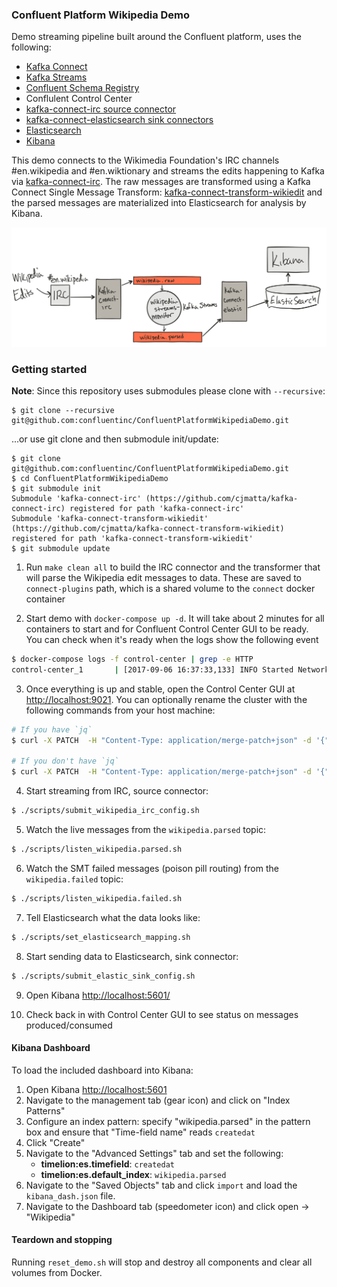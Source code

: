### Confluent Platform Wikipedia Demo
Demo streaming pipeline built around the Confluent platform, uses the following:

* [Kafka Connect](http://docs.confluent.io/3.1.1/connect/index.html)
* [Kafka Streams](http://docs.confluent.io/3.1.1/streams/index.html)
* [Confluent Schema Registry](http://docs.confluent.io/3.1.1/schema-registry/docs/index.html)
* Conflulent Control Center
* [kafka-connect-irc source connector](https://github.com/cjmatta/kafka-connect-irc)
* [kafka-connect-elasticsearch sink connectors](http://docs.confluent.io/3.1.1/connect/connect-elasticsearch/docs/elasticsearch_connector.html)
* [Elasticsearch](https://www.elastic.co/products/elasticsearch)
* [Kibana](https://www.elastic.co/products/kibana)

This demo connects to the Wikimedia Foundation's IRC channels #en.wikipedia and #en.wiktionary and streams the edits happening to Kafka via [kafka-connect-irc](https://github.com/cjmatta/kafka-connect-irc). The raw messages are transformed using a Kafka Connect Single Message Transform: [kafka-connect-transform-wikiedit](https://github.com/cjmatta/kafka-connect-transform-wikiedit) and the parsed messages are materialized into Elasticsearch for analysis by Kibana.

![image](drawing.png)

### Getting started
**Note**: Since this repository uses submodules please clone with `--recursive`:
```
$ git clone --recursive git@github.com:confluentinc/ConfluentPlatformWikipediaDemo.git
```

...or use git clone and then submodule init/update:
```
$ git clone git@github.com:confluentinc/ConfluentPlatformWikipediaDemo.git
$ cd ConfluentPlatformWikipediaDemo
$ git submodule init
Submodule 'kafka-connect-irc' (https://github.com/cjmatta/kafka-connect-irc) registered for path 'kafka-connect-irc'
Submodule 'kafka-connect-transform-wikiedit' (https://github.com/cjmatta/kafka-connect-transform-wikiedit) registered for path 'kafka-connect-transform-wikiedit'
$ git submodule update
```

1. Run `make clean all` to build the IRC connector and the transformer that will parse the Wikipedia edit messages to data. These are saved to `connect-plugins` path, which is a shared volume to the `connect` docker container

2. Start demo with `docker-compose up -d`. It will take about 2 minutes for all containers to start and for Confluent Control Center GUI to be ready. You can check when it's ready when the logs show the following event

```bash
$ docker-compose logs -f control-center | grep -e HTTP
control-center_1       | [2017-09-06 16:37:33,133] INFO Started NetworkTrafficServerConnector@26a529dc{HTTP/1.1}{0.0.0.0:9021} (org.eclipse.jetty.server.NetworkTrafficServerConnector)
```

3. Once everything is up and stable, open the Control Center GUI at [http://localhost:9021](http://localhost:9021). You can optionally rename the cluster with the following commands from your host machine:

```bash
# If you have `jq`
$ curl -X PATCH  -H "Content-Type: application/merge-patch+json" -d '{"displayName":"Kafka East"}' http://localhost:9021/2.0/clusters/kafka/$(curl -X get http://localhost:9021/2.0/clusters/kafka/ | jq --raw-output .[0].clusterId)

# If you don't have `jq`
$ curl -X PATCH  -H "Content-Type: application/merge-patch+json" -d '{"displayName":"Kafka East"}' http://localhost:9021/2.0/clusters/kafka/$(curl -X get http://localhost:9021/2.0/clusters/kafka/ | awk -v FS="(clusterId\":\"|\",\"displayName)" '{print $2}' )
```

4. Start streaming from IRC, source connector:

```bash
$ ./scripts/submit_wikipedia_irc_config.sh
```

5. Watch the live messages from the `wikipedia.parsed` topic:

```bash
$ ./scripts/listen_wikipedia.parsed.sh
```

6. Watch the SMT failed messages (poison pill routing) from the `wikipedia.failed` topic:

```bash
$ ./scripts/listen_wikipedia.failed.sh
```

7. Tell Elasticsearch what the data looks like:

```bash
$ ./scripts/set_elasticsearch_mapping.sh
```

8. Start sending data to Elasticsearch, sink connector:

```bash
$ ./scripts/submit_elastic_sink_config.sh
```

9. Open Kibana [http://localhost:5601/](http://localhost:5601/)

10. Check back in with Control Center GUI to see status on messages produced/consumed


#### Kibana Dashboard
To load the included dashboard into Kibana:

1. Open Kibana [http://localhost:5601](http://localhost:5601)
2. Navigate to the management tab (gear icon) and click on "Index Patterns"
3. Configure an index pattern: specify "wikipedia.parsed" in the pattern box and ensure that "Time-field name" reads `createdat`
4. Click "Create"
5. Navigate to the "Advanced Settings" tab and set the following:
    - **timelion:es.timefield**: `createdat`
    - **timelion:es.default_index**: `wikipedia.parsed`
6. Navigate to the "Saved Objects" tab and click `import` and load the `kibana_dash.json` file.
7. Navigate to the Dashboard tab (speedometer icon) and click open -> "Wikipedia"

#### Teardown and stopping
Running `reset_demo.sh` will stop and destroy all components and clear all volumes from Docker.
